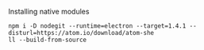 Installing native modules
```
npm i -D nodegit --runtime=electron --target=1.4.1 --disturl=https://atom.io/download/atom-she
ll --build-from-source
```